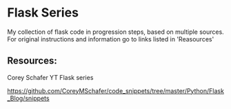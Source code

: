 # Flask Series
My collection of flask code in progression steps, based on multiple sources. 
For original instructions and information go to links listed in 'Reasources'


## Resources:
Corey Schafer YT Flask series

https://github.com/CoreyMSchafer/code_snippets/tree/master/Python/Flask_Blog/snippets 
